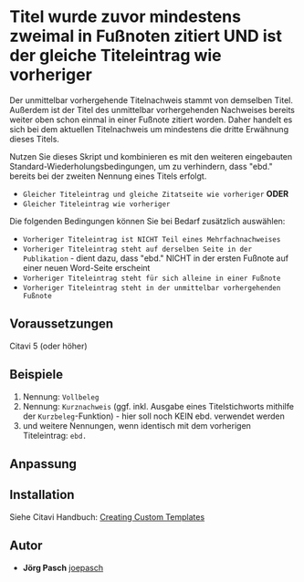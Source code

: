 # Titel wurde zuvor mindestens zweimal in Fußnoten zitiert UND ist der gleiche Titeleintrag wie vorheriger

Der unmittelbar vorhergehende Titelnachweis stammt von demselben Titel. Außerdem ist der Titel des unmittelbar vorhergehenden Nachweises bereits weiter oben schon einmal in einer Fußnote zitiert worden. Daher handelt es sich bei dem aktuellen Titelnachweis um mindestens die dritte Erwähnung dieses Titels.

Nutzen Sie dieses Skript und kombinieren es mit den weiteren eingebauten Standard-Wiederholungsbedingungen, um zu verhindern, dass "ebd." bereits bei der zweiten Nennung eines Titels erfolgt.
- `Gleicher Titeleintrag und gleiche Zitatseite wie vorheriger` **ODER**
- `Gleicher Titeleintrag wie vorheriger` 

Die folgenden Bedingungen können Sie bei Bedarf zusätzlich auswählen:
- `Vorheriger Titeleintrag ist NICHT Teil eines Mehrfachnachweises`
- `Vorheriger Titeleintrag steht auf derselben Seite in der Publikation` - dient dazu, dass "ebd." NICHT in der ersten Fußnote auf einer neuen Word-Seite erscheint
- `Vorheriger Titeleintrag steht für sich alleine in einer Fußnote`
- `Vorheriger Titeleintrag steht in der unmittelbar vorhergehenden Fußnote`

## Voraussetzungen
Citavi 5 (oder höher)

## Beispiele
1. Nennung: `Vollbeleg`
2. Nennung: `Kurznachweis` (ggf. inkl. Ausgabe eines Titelstichworts mithilfe der `Kurzbeleg`-Funktion) - hier soll noch KEIN ebd. verwendet werden
3. und weitere Nennungen, wenn identisch mit dem vorherigen Titeleintrag: `ebd.`

## Anpassung


## Installation
Siehe Citavi Handbuch: [Creating Custom Templates](http://www.citavi.com/creating_custom_templates)

## Autor
* **Jörg Pasch** [joepasch](https://github.com/joepasch)
